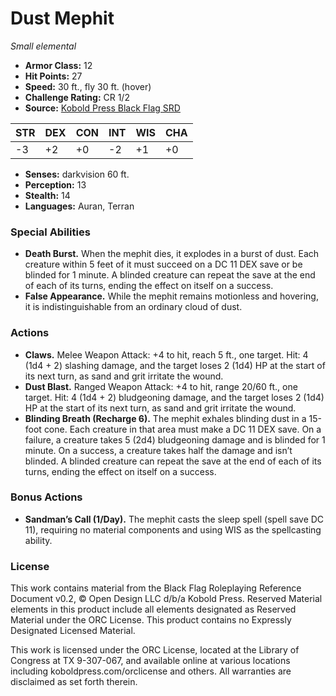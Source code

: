 # Dust Mephit

*Small elemental*

- **Armor Class:** 12
- **Hit Points:** 27
- **Speed:** 30 ft., fly 30 ft. (hover)
- **Challenge Rating:** CR 1/2
- **Source:** [Kobold Press Black Flag SRD](https://koboldpress.com/black-flag-roleplaying/)

| STR | DEX | CON | INT | WIS | CHA |
| --- | --- | --- | --- | --- | --- |
| -3 | +2 | +0 | -2 | +1 | +0 |

- **Senses:** darkvision 60 ft.
- **Perception:** 13
- **Stealth:** 14
- **Languages:** Auran, Terran

### Special Abilities

- **Death Burst.** When the mephit dies, it explodes in a burst of dust. Each creature within 5 feet of it must succeed on a DC 11 DEX save or be blinded for 1 minute. A blinded creature can repeat the save at the end of each of its turns, ending the effect on itself on a success.
- **False Appearance.** While the mephit remains motionless and hovering, it is indistinguishable from an ordinary cloud of dust.

### Actions

- **Claws.** Melee Weapon Attack: +4 to hit, reach 5 ft., one target. Hit: 4 (1d4 + 2) slashing damage, and the target loses 2 (1d4) HP at the start of its next turn, as sand and grit irritate the wound.
- **Dust Blast.** Ranged Weapon Attack: +4 to hit, range 20/60 ft., one target. Hit: 4 (1d4 + 2) bludgeoning damage, and the target loses 2 (1d4) HP at the start of its next turn, as sand and grit irritate the wound.
- **Blinding Breath (Recharge 6).** The mephit exhales blinding dust in a 15-foot cone. Each creature in that area must make a DC 11 DEX save. On a failure, a creature takes 5 (2d4) bludgeoning damage and is blinded for 1 minute. On a success, a creature takes half the damage and isn’t blinded. A blinded creature can repeat the save at the end of each of its turns, ending the effect on itself on a success.

### Bonus Actions

- **Sandman’s Call (1/Day).** The mephit casts the sleep spell (spell save DC 11), requiring no material components and using WIS as the spellcasting ability.

### License

This work contains material from the Black Flag Roleplaying Reference Document v0.2, © Open Design LLC d/b/a Kobold Press. Reserved Material elements in this product include all elements designated as Reserved Material under the ORC License. This product contains no Expressly Designated Licensed Material.

This work is licensed under the ORC License, located at the Library of Congress at TX 9-307-067, and available online at various locations including koboldpress.com/orclicense and others. All warranties are disclaimed as set forth therein.

